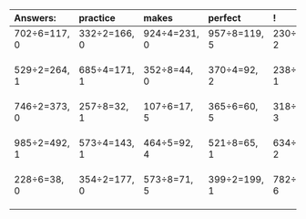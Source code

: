 | Answers: | practice | makes | perfect | ! |
| :--- | :--- | :--- | :--- | :--- |
| 702÷6=117, 0 | 332÷2=166, 0 | 924÷4=231, 0 | 957÷8=119, 5 | 230÷6=38, 2 | 
|   |   |   |   |   | 
|   |   |   |   |   | 
|   |   |   |   |   | 
| 529÷2=264, 1 | 685÷4=171, 1 | 352÷8=44, 0 | 370÷4=92, 2 | 238÷3=79, 1 | 
|   |   |   |   |   | 
|   |   |   |   |   | 
|   |   |   |   |   | 
| 746÷2=373, 0 | 257÷8=32, 1 | 107÷6=17, 5 | 365÷6=60, 5 | 318÷7=45, 3 | 
|   |   |   |   |   | 
|   |   |   |   |   | 
|   |   |   |   |   | 
| 985÷2=492, 1 | 573÷4=143, 1 | 464÷5=92, 4 | 521÷8=65, 1 | 634÷8=79, 2 | 
|   |   |   |   |   | 
|   |   |   |   |   | 
|   |   |   |   |   | 
| 228÷6=38, 0 | 354÷2=177, 0 | 573÷8=71, 5 | 399÷2=199, 1 | 782÷8=97, 6 | 
|   |   |   |   |   | 
|   |   |   |   |   | 
|   |   |   |   |   | 
